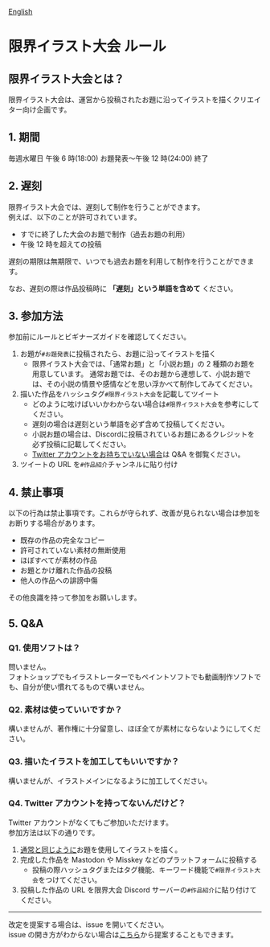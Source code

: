 [English]()

# 限界イラスト大会 ルール

## 限界イラスト大会とは？

限界イラスト大会は、運営から投稿されたお題に沿ってイラストを描くクリエイター向け企画です。

## 1. 期間

毎週水曜日 午後 6 時(18:00) お題発表～午後 12 時(24:00) 終了

## 2. 遅刻

限界イラスト大会では、遅刻して制作を行うことができます。  
例えば、以下のことが許可されています。

-   すでに終了した大会のお題で制作（過去お題の利用）
-   午後 12 時を超えての投稿

遅刻の期限は無期限で、いつでも過去お題を利用して制作を行うことができます。

なお、遅刻の際は作品投稿時に **「遅刻」という単語を含めて** ください。

## 3. 参加方法

参加前にルールとビギナーズガイドを確認してください。

1. お題が`#お題発表`に投稿されたら、お題に沿ってイラストを描く
    - 限界イラスト大会では、「通常お題」と「小説お題」の 2 種類のお題を用意しています。
      通常お題では、そのお題から連想して、小説お題では、その小説の情景や感情などを思い浮かべて制作してみてください。 
1. 描いた作品をハッシュタグ`#限界イラスト大会`を記載してツイート
    - どのように呟けばいいかわからない場合は`#限界イラスト大会`を参考にしてください。
    - 遅刻の場合は遅刻という単語を必ず含めて投稿してください。
    - 小説お題の場合は、Discordに投稿されているお題にあるクレジットを必ず投稿に記載してください。
    - [Twitter アカウントをお持ちでいない場合](https://github.com/Chipsnet/projectgenkai-web/blob/master/doc/ILLUST_ja.md#q4-twitter%E3%82%A2%E3%82%AB%E3%82%A6%E3%83%B3%E3%83%88%E3%82%92%E6%8C%81%E3%81%A3%E3%81%A6%E3%81%AA%E3%81%84%E3%82%93%E3%81%A0%E3%81%91%E3%81%A9)は Q&A を御覧ください。
1. ツイートの URL を`#作品紹介`チャンネルに貼り付け

## 4. 禁止事項

以下の行為は禁止事項です。これらが守られず、改善が見られない場合は参加をお断りする場合があります。

-   既存の作品の完全なコピー
-   許可されていない素材の無断使用
-   ほぼすべてが素材の作品
-   お題とかけ離れた作品の投稿
-   他人の作品への誹謗中傷

その他良識を持って参加をお願いします。

## 5. Q&A

### Q1. 使用ソフトは？

問いません。  
フォトショップでもイラストレーターでもペイントソフトでも動画制作ソフトでも、自分が使い慣れてるもので構いません。

### Q2. 素材は使っていいですか？

構いませんが、著作権に十分留意し、ほぼ全てが素材にならないようにしてください。

### Q3. 描いたイラストを加工してもいいですか？

構いませんが、イラストメインになるように加工してください。

### Q4. Twitter アカウントを持ってないんだけど？

Twitter アカウントがなくてもご参加いただけます。  
参加方法は以下の通りです。

1. [通常と同じように](https://github.com/Chipsnet/projectgenkai-web/blob/master/doc/ILLUST_ja.md#3-%E5%8F%82%E5%8A%A0%E6%96%B9%E6%B3%95)お題を使用してイラストを描く。
1. 完成した作品を Mastodon や Misskey などのプラットフォームに投稿する
    - 投稿の際ハッシュタグまたはタグ機能、キーワード機能で`#限界イラスト大会`をつけてください。
1. 投稿した作品の URL を限界大会 Discord サーバーの`#作品紹介`に貼り付けてください。

---

改定を提案する場合は、issue を開いてください。  
issue の開き方がわからない場合は[こちら](https://forms.gle/oq32ftHWYsapNHgg7)から提案することもできます。
